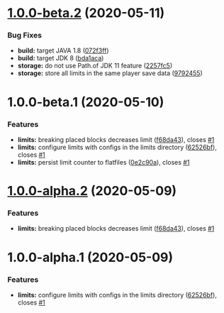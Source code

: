 # [1.0.0-beta.2](https://github.com/Silthus/sLimits/compare/v1.0.0-beta.1...v1.0.0-beta.2) (2020-05-11)


### Bug Fixes

* **build:** target JAVA 1.8 ([072f3ff](https://github.com/Silthus/sLimits/commit/072f3ffbf615280498b33df3f933daa075eac0c0))
* **build:** target JDK 8 ([bda1aca](https://github.com/Silthus/sLimits/commit/bda1aca489ec922dc86f956e936909ccb9dd1225))
* **storage:** do not use Path.of JDK 11 feature ([2257fc5](https://github.com/Silthus/sLimits/commit/2257fc54df79c8bcd71ca9a9d4a7a64b118f9027))
* **storage:** store all limits in the same player save data ([9792455](https://github.com/Silthus/sLimits/commit/9792455db2d1d7fdf96c01231110d791ad928590))

# 1.0.0-beta.1 (2020-05-10)


### Features

* **limits:** breaking placed blocks decreases limit ([f68da43](https://github.com/Silthus/sLimits/commit/f68da430759d9d53b5b013f9faf040309e13dd11)), closes [#1](https://github.com/Silthus/sLimits/issues/1)
* **limits:** configure limits with configs in the limits directory ([62526bf](https://github.com/Silthus/sLimits/commit/62526bf6a0d0d60f1e94ac28aa1b10df306135cc)), closes [#1](https://github.com/Silthus/sLimits/issues/1)
* **limits:** persist limit counter to flatfiles ([0e2c90a](https://github.com/Silthus/sLimits/commit/0e2c90abfdaaf3d2f0b114396f2b7679fc841cb1)), closes [#1](https://github.com/Silthus/sLimits/issues/1)

# [1.0.0-alpha.2](https://github.com/Silthus/sLimits/compare/v1.0.0-alpha.1...v1.0.0-alpha.2) (2020-05-09)


### Features

* **limits:** breaking placed blocks decreases limit ([f68da43](https://github.com/Silthus/sLimits/commit/f68da430759d9d53b5b013f9faf040309e13dd11)), closes [#1](https://github.com/Silthus/sLimits/issues/1)

# 1.0.0-alpha.1 (2020-05-09)


### Features

* **limits:** configure limits with configs in the limits directory ([62526bf](https://github.com/Silthus/sLimits/commit/62526bf6a0d0d60f1e94ac28aa1b10df306135cc)), closes [#1](https://github.com/Silthus/sLimits/issues/1)
